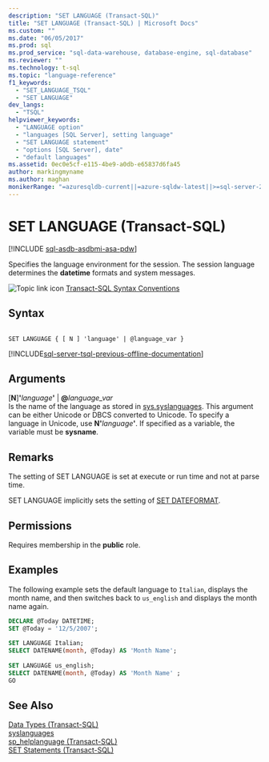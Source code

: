 ```yaml
---
description: "SET LANGUAGE (Transact-SQL)"
title: "SET LANGUAGE (Transact-SQL) | Microsoft Docs"
ms.custom: ""
ms.date: "06/05/2017"
ms.prod: sql
ms.prod_service: "sql-data-warehouse, database-engine, sql-database"
ms.reviewer: ""
ms.technology: t-sql
ms.topic: "language-reference"
f1_keywords: 
  - "SET_LANGUAGE_TSQL"
  - "SET LANGUAGE"
dev_langs: 
  - "TSQL"
helpviewer_keywords: 
  - "LANGUAGE option"
  - "languages [SQL Server], setting language"
  - "SET LANGUAGE statement"
  - "options [SQL Server], date"
  - "default languages"
ms.assetid: 0ec0e5cf-e115-4be9-a0db-e65837d6fa45
author: markingmyname
ms.author: maghan
monikerRange: "=azuresqldb-current||=azure-sqldw-latest||>=sql-server-2016||>=sql-server-linux-2017||=azuresqldb-mi-current"
---
```

# SET LANGUAGE (Transact-SQL)
[!INCLUDE [sql-asdb-asdbmi-asa-pdw](../../includes/applies-to-version/sql-asdb-asdbmi-asa.md)]

  Specifies the language environment for the session. The session language determines the **datetime** formats and system messages.  
  
  
 ![Topic link icon](../../database-engine/configure-windows/media/topic-link.gif "Topic link icon") [Transact-SQL Syntax Conventions](../../t-sql/language-elements/transact-sql-syntax-conventions-transact-sql.md)  
  
## Syntax  
  
```syntaxsql
  
SET LANGUAGE { [ N ] 'language' | @language_var }   
```  
  
[!INCLUDE[sql-server-tsql-previous-offline-documentation](../../includes/sql-server-tsql-previous-offline-documentation.md)]

## Arguments
 [**N**]**'**_language_**'** | **@**_language\_var_  
 Is the name of the language as stored in [sys.syslanguages](../../relational-databases/system-compatibility-views/sys-syslanguages-transact-sql.md). This argument can be either Unicode or DBCS converted to Unicode. To specify a language in Unicode, use **N'**_language_**'**. If specified as a variable, the variable must be **sysname**.  
  
## Remarks  
 The setting of SET LANGUAGE is set at execute or run time and not at parse time.  
  
 SET LANGUAGE implicitly sets the setting of [SET DATEFORMAT](../../t-sql/statements/set-dateformat-transact-sql.md).  
  
## Permissions  
 Requires membership in the **public** role.  
  
## Examples  
 The following example sets the default language to `Italian`, displays the month name, and then switches back to `us_english` and displays the month name again.  
  
```sql
DECLARE @Today DATETIME;  
SET @Today = '12/5/2007';  
  
SET LANGUAGE Italian;  
SELECT DATENAME(month, @Today) AS 'Month Name';  
  
SET LANGUAGE us_english;  
SELECT DATENAME(month, @Today) AS 'Month Name' ;  
GO  
```  
  
## See Also  
 [Data Types &#40;Transact-SQL&#41;](../../t-sql/data-types/data-types-transact-sql.md)   
 [syslanguages](../../relational-databases/system-compatibility-views/sys-syslanguages-transact-sql.md)   
 [sp_helplanguage &#40;Transact-SQL&#41;](../../relational-databases/system-stored-procedures/sp-helplanguage-transact-sql.md)   
 [SET Statements &#40;Transact-SQL&#41;](../../t-sql/statements/set-statements-transact-sql.md)  
  
  
